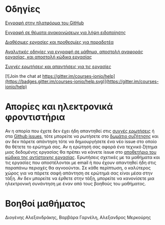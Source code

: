 # Οδηγίες

[Eγγραφή στην πλατφόρμα του GitHub](https://github.com/join)

[Εγγραφή σε θέματα ανακοινώσεων για λήψη ειδοποίησης](https://github.com/courses-ionio/help/issues)

[Διαθέσιμες εργασίες και προθεσμίες για παραδοτέα](https://courses-ionio.github.io/projects/)

[Αναλυτικές οδηγίες για εγγραφή σε μάθημα, αποστολή αναφοράς εργασίας, και αποστολή κώδικα εργασίας ](/help/guide/)

[Συχνές ερωτήσεις και απαντήσεις για τις εργασίες](faq/)

[![Join the chat at https://gitter.im/courses-ionio/help](https://badges.gitter.im/courses-ionio/help.svg)](https://gitter.im/courses-ionio/help)

# Απορίες και ηλεκτρονικά φροντιστήρια 
Αν η απορία που έχετε δεν έχει ήδη απαντηθεί στις [συχνές ερωτήσεις](faq/) ή στα [Github issues](https://github.com/courses-ionio/help/issues), τότε μπορείτε να ρωτήσετε στο [δωμάτιο συζήτησης](https://gitter.im/courses-ionio/help) και αν δεν πάρετε απάντηση τότε να δημιουργήσετε ένα νέο issue στο οποίο θα θέτετε το ερώτημά σας. Αν η ερώτησή σας αφορά ένα τεχνικό ζήτημα μιας δεδομένης εργασίας θα πρέπει να κάνετε issue στο [αποθετήριο του κώδικα της αντίστοιχης εργασίας](https://github.com/ioniodi/). Ερωτήσεις σχετικές με τα μαθήματα και τις εργασίες που αποστέλονται με email ή που έχουν απαντηθεί ήδη στις παραπάνω περιοχές θα αγνοούνται. Σε κάθε περίπτωση, ο καλύτερος χώρος για να πάρετε σαφή απάντηση σε ερώτημά σας είναι μέσα στην τάξη. Αν δεν μπορείτε να έρθετε στην τάξη, μπορείτε να κανονίσετε μια ηλεκτρονική συνάντηση με έναν από τους βοηθούς του μαθήματος.

# Βοηθοί μαθήματος
Διογένης Αλεξανδράκης, Βαρβάρα Γαρνέλη, Αλεξανδρος Μερκούρης 

